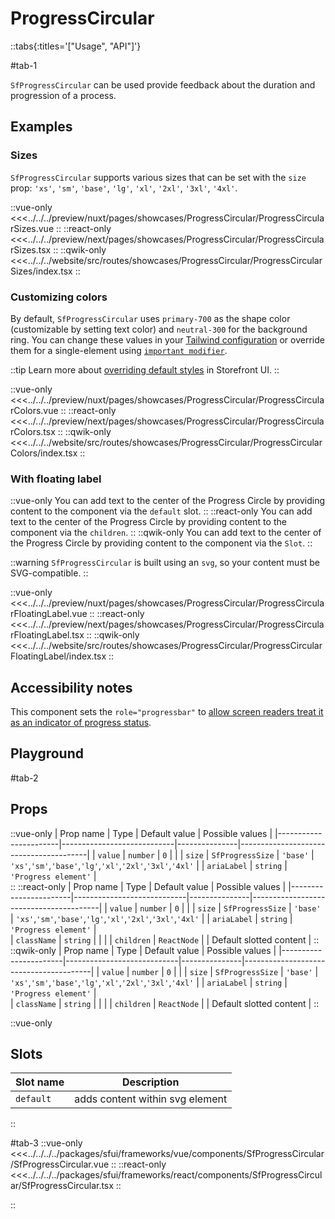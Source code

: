 # ProgressCircular

::tabs{:titles='["Usage", "API"]'}

#tab-1

`SfProgressCircular` can be used provide feedback about the duration and progression of a process.

## Examples

### Sizes

`SfProgressCircular` supports various sizes that can be set with the `size` prop: `'xs'`, `'sm'`, `'base'`, `'lg'`, `'xl'`, `'2xl'`, `'3xl'`, `'4xl'`.

<Showcase showcase-name="ProgressCircular/ProgressCircularSizes" style="min-height:320px">

::vue-only
<<<../../../preview/nuxt/pages/showcases/ProgressCircular/ProgressCircularSizes.vue
::
::react-only
<<<../../../preview/next/pages/showcases/ProgressCircular/ProgressCircularSizes.tsx
::
::qwik-only
<<<../../../website/src/routes/showcases/ProgressCircular/ProgressCircularSizes/index.tsx
::

</Showcase>

### Customizing colors

By default, `SfProgressCircular` uses `primary-700` as the shape color (customizable by setting text color) and `neutral-300` for the background ring. You can change these values in your [Tailwind configuration](https://tailwindcss.com/docs/configuration#theme) or override them for a single-element using [`important modifier`](https://tailwindcss.com/docs/configuration#important-modifier).

::tip
Learn more about [overriding default styles](/customization/overriding-default-styles) in Storefront UI.
::

<Showcase showcase-name="ProgressCircular/ProgressCircularColors">

::vue-only
<<<../../../preview/nuxt/pages/showcases/ProgressCircular/ProgressCircularColors.vue
::
::react-only
<<<../../../preview/next/pages/showcases/ProgressCircular/ProgressCircularColors.tsx
::
::qwik-only
<<<../../../website/src/routes/showcases/ProgressCircular/ProgressCircularColors/index.tsx
::

</Showcase>

### With floating label

::vue-only
You can add text to the center of the Progress Circle by providing content to the component via the `default` slot.
::
::react-only
You can add text to the center of the Progress Circle by providing content to the component via the `children`.
::
::qwik-only
You can add text to the center of the Progress Circle by providing content to the component via the `Slot`.
::

::warning
`SfProgressCircular` is built using an `svg`, so your content must be SVG-compatible.
::

<Showcase showcase-name="ProgressCircular/ProgressCircularFloatingLabel">

::vue-only
<<<../../../preview/nuxt/pages/showcases/ProgressCircular/ProgressCircularFloatingLabel.vue
::
::react-only
<<<../../../preview/next/pages/showcases/ProgressCircular/ProgressCircularFloatingLabel.tsx
::
::qwik-only
<<<../../../website/src/routes/showcases/ProgressCircular/ProgressCircularFloatingLabel/index.tsx
::

</Showcase>

## Accessibility notes

This component sets the `role="progressbar"` to [allow screen readers treat it as an indicator of progress status](https://developer.mozilla.org/en-US/docs/Web/Accessibility/ARIA/Roles/progressbar_role).

## Playground

<Generate />

#tab-2

## Props

::vue-only
| Prop name | Type | Default value | Possible values |
|-----------------------|----------------------------|---------------|----------------------------------------|
| `value` | `number` | `0` | |
| `size` | `SfProgressSize` | `'base'` | `'xs'`,`'sm'`,`'base'`,`'lg'`,`'xl'`,`'2xl'`,`'3xl'`,`'4xl'` |
| `ariaLabel` | `string` | `'Progress element'` |  
::
::react-only
| Prop name | Type | Default value | Possible values |
|-----------------------|----------------------------|---------------|----------------------------------------|
| `value` | `number` | `0` | |
| `size` | `SfProgressSize` | `'base'` | `'xs'`,`'sm'`,`'base'`,`'lg'`,`'xl'`,`'2xl'`,`'3xl'`,`'4xl'` |
| `ariaLabel` | `string` | `'Progress element'` |  
| `className` | `string` | | |
| `children` | `ReactNode` | | Default slotted content |
::
::qwik-only
| Prop name | Type | Default value | Possible values |
|-----------------------|----------------------------|---------------|----------------------------------------|
| `value` | `number` | `0` | |
| `size` | `SfProgressSize` | `'base'` | `'xs'`,`'sm'`,`'base'`,`'lg'`,`'xl'`,`'2xl'`,`'3xl'`,`'4xl'` |
| `ariaLabel` | `string` | `'Progress element'` |  
| `className` | `string` | | |
| `children` | `ReactNode` | | Default slotted content |
::

::vue-only

## Slots

| Slot name | Description                     |
| --------- | ------------------------------- |
| `default` | adds content within svg element |

::

#tab-3
::vue-only
<<<../../../../packages/sfui/frameworks/vue/components/SfProgressCircular/SfProgressCircular.vue
::
::react-only
<<<../../../../packages/sfui/frameworks/react/components/SfProgressCircular/SfProgressCircular.tsx
::

::
